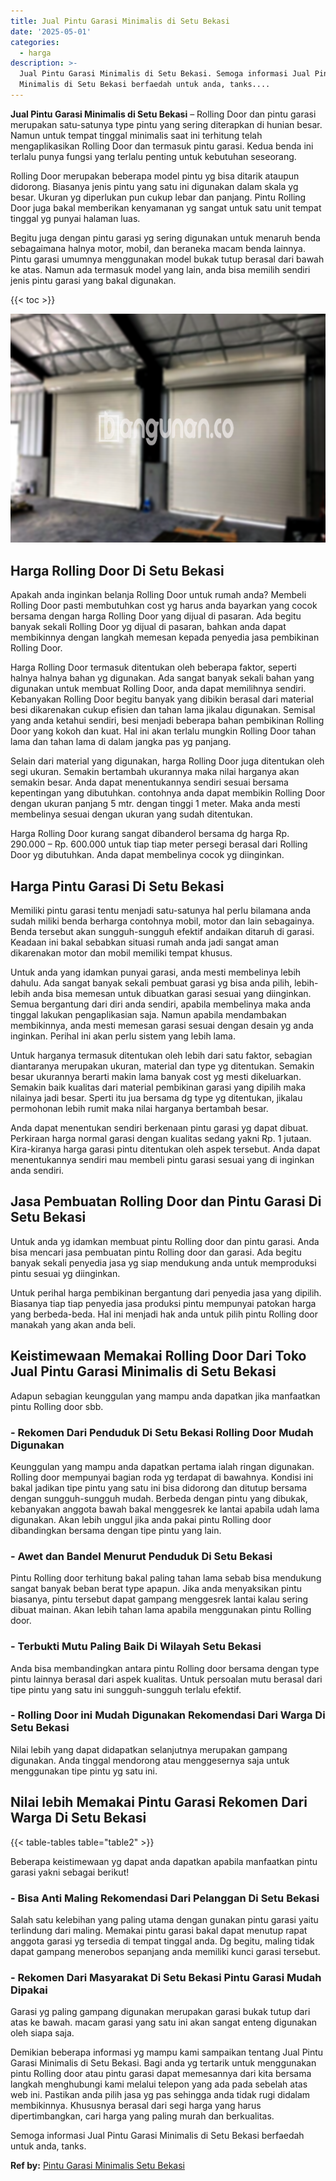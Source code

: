```yaml
---
title: Jual Pintu Garasi Minimalis di Setu Bekasi
date: '2025-05-01'
categories:
  - harga
description: >-
  Jual Pintu Garasi Minimalis di Setu Bekasi. Semoga informasi Jual Pintu Garasi
  Minimalis di Setu Bekasi berfaedah untuk anda, tanks....
---
```


**Jual Pintu Garasi Minimalis di Setu Bekasi** – Rolling Door dan pintu garasi merupakan satu-satunya type pintu yang sering diterapkan di hunian besar. Namun untuk tempat tinggal minimalis saat ini terhitung telah mengaplikasikan Rolling Door dan termasuk pintu garasi. Kedua benda ini terlalu punya fungsi yang terlalu penting untuk kebutuhan seseorang.

Rolling Door merupakan beberapa model pintu yg bisa ditarik ataupun didorong. Biasanya jenis pintu yang satu ini digunakan dalam skala yg besar. Ukuran yg diperlukan pun cukup lebar dan panjang. Pintu Rolling Door juga bakal memberikan kenyamanan yg sangat untuk satu unit tempat tinggal yg punyai halaman luas.

Begitu juga dengan pintu garasi yg sering digunakan untuk menaruh benda sebagaimana halnya motor, mobil, dan beraneka macam benda lainnya. Pintu garasi umumnya menggunakan model bukak tutup berasal dari bawah ke atas. Namun ada termasuk model yang lain, anda bisa memilih sendiri jenis pintu garasi yang bakal digunakan.

{{< toc >}}

![Jual Pintu Garasi Minimalis di Setu Bekasi](/images/pintu-garasi-58.png)

## Harga Rolling Door Di Setu Bekasi

Apakah anda inginkan belanja Rolling Door untuk rumah anda? Membeli Rolling Door pasti membutuhkan cost yg harus anda bayarkan yang cocok bersama dengan harga Rolling Door yang dijual di pasaran. Ada begitu banyak sekali Rolling Door yg dijual di pasaran, bahkan anda dapat membikinnya dengan langkah memesan kepada penyedia jasa pembikinan Rolling Door.

Harga Rolling Door termasuk ditentukan oleh beberapa faktor, seperti halnya halnya bahan yg digunakan. Ada sangat banyak sekali bahan yang digunakan untuk membuat Rolling Door, anda dapat memilihnya sendiri. Kebanyakan Rolling Door begitu banyak yang dibikin berasal dari material besi dikarenakan cukup efisien dan tahan lama jikalau digunakan. Semisal yang anda ketahui sendiri, besi menjadi beberapa bahan pembikinan Rolling Door yang kokoh dan kuat. Hal ini akan terlalu mungkin Rolling Door tahan lama dan tahan lama di dalam jangka pas yg panjang.

Selain dari material yang digunakan, harga Rolling Door juga ditentukan oleh segi ukuran. Semakin bertambah ukurannya maka nilai harganya akan semakin besar. Anda dapat menentukannya sendiri sesuai bersama kepentingan yang dibutuhkan. contohnya anda dapat membikin Rolling Door dengan ukuran panjang 5 mtr. dengan tinggi 1 meter. Maka anda mesti membelinya sesuai dengan ukuran yang sudah ditentukan.

Harga Rolling Door kurang sangat dibanderol bersama dg harga Rp. 290.000 – Rp. 600.000 untuk tiap tiap meter persegi berasal dari Rolling Door yg dibutuhkan. Anda dapat membelinya cocok yg diinginkan.

## Harga Pintu Garasi Di Setu Bekasi

Memiliki pintu garasi tentu menjadi satu-satunya hal perlu bilamana anda sudah miliki benda berharga contohnya mobil, motor dan lain sebagainya. Benda tersebut akan sungguh-sungguh efektif andaikan ditaruh di garasi. Keadaan ini bakal sebabkan situasi rumah anda jadi sangat aman dikarenakan motor dan mobil memiliki tempat khusus.

Untuk anda yang idamkan punyai garasi, anda mesti membelinya lebih dahulu. Ada sangat banyak sekali pembuat garasi yg bisa anda pilih, lebih-lebih anda bisa memesan untuk dibuatkan garasi sesuai yang diinginkan. Semua bergantung dari diri anda sendiri, apabila membelinya maka anda tinggal lakukan pengaplikasian saja. Namun apabila mendambakan membikinnya, anda mesti memesan garasi sesuai dengan desain yg anda inginkan. Perihal ini akan perlu sistem yang lebih lama.

Untuk harganya termasuk ditentukan oleh lebih dari satu faktor, sebagian diantaranya merupakan ukuran, material dan type yg ditentukan. Semakin besar ukurannya berarti makin lama banyak cost yg mesti dikeluarkan. Semakin baik kualitas dari material pembikinan garasi yang dipilih maka nilainya jadi besar. Sperti itu jua bersama dg type yg ditentukan, jikalau permohonan lebih rumit maka nilai harganya bertambah besar.

Anda dapat menentukan sendiri berkenaan pintu garasi yg dapat dibuat. Perkiraan harga normal garasi dengan kualitas sedang yakni Rp. 1 jutaan. Kira-kiranya harga garasi pintu ditentukan oleh aspek tersebut. Anda dapat menentukannya sendiri mau membeli pintu garasi sesuai yang di inginkan anda sendiri.

## Jasa Pembuatan Rolling Door dan Pintu Garasi Di Setu Bekasi

Untuk anda yg idamkan membuat pintu Rolling door dan pintu garasi. Anda bisa mencari jasa pembuatan pintu Rolling door dan garasi. Ada begitu banyak sekali penyedia jasa yg siap mendukung anda untuk memproduksi pintu sesuai yg diinginkan.

Untuk perihal harga pembikinan bergantung dari penyedia jasa yang dipilih. Biasanya tiap tiap penyedia jasa produksi pintu mempunyai patokan harga yang berbeda-beda. Hal ini menjadi hak anda untuk pilih pintu Rolling door manakah yang akan anda beli.

## Keistimewaan Memakai Rolling Door Dari Toko Jual Pintu Garasi Minimalis di Setu Bekasi

Adapun sebagian keunggulan yang mampu anda dapatkan jika manfaatkan pintu Rolling door sbb.

### \- Rekomen Dari Penduduk Di Setu Bekasi Rolling Door Mudah Digunakan

Keunggulan yang mampu anda dapatkan pertama ialah ringan digunakan. Rolling door mempunyai bagian roda yg terdapat di bawahnya. Kondisi ini bakal jadikan tipe pintu yang satu ini bisa didorong dan ditutup bersama dengan sungguh-sungguh mudah. Berbeda dengan pintu yang dibukak, kebanyakan anggota bawah bakal menggesrek ke lantai apabila udah lama digunakan. Akan lebih unggul jika anda pakai pintu Rolling door dibandingkan bersama dengan tipe pintu yang lain.

### \- Awet dan Bandel Menurut Penduduk Di Setu Bekasi

Pintu Rolling door terhitung bakal paling tahan lama sebab bisa mendukung sangat banyak beban berat type apapun. Jika anda menyaksikan pintu biasanya, pintu tersebut dapat gampang menggesrek lantai kalau sering dibuat mainan. Akan lebih tahan lama apabila menggunakan pintu Rolling door.

### \- Terbukti Mutu Paling Baik Di Wilayah Setu Bekasi

Anda bisa membandingkan antara pintu Rolling door bersama dengan type pintu lainnya berasal dari aspek kualitas. Untuk persoalan mutu berasal dari tipe pintu yang satu ini sungguh-sungguh terlalu efektif.

### \- Rolling Door ini Mudah Digunakan Rekomendasi Dari Warga Di Setu Bekasi

Nilai lebih yang dapat didapatkan selanjutnya merupakan gampang digunakan. Anda tinggal mendorong atau menggesernya saja untuk menggunakan tipe pintu yg satu ini.

## Nilai lebih Memakai Pintu Garasi Rekomen Dari Warga Di Setu Bekasi

{{< table-tables table="table2" >}}

Beberapa keistimewaan yg dapat anda dapatkan apabila manfaatkan pintu garasi yakni sebagai berikut!

### \- Bisa Anti Maling Rekomendasi Dari Pelanggan Di Setu Bekasi

Salah satu kelebihan yang paling utama dengan gunakan pintu garasi yaitu terlindung dari maling. Memakai pintu garasi bakal dapat menutup rapat anggota garasi yg tersedia di tempat tinggal anda. Dg begitu, maling tidak dapat gampang menerobos sepanjang anda memiliki kunci garasi tersebut.

### \- Rekomen Dari Masyarakat Di Setu Bekasi Pintu Garasi Mudah Dipakai

Garasi yg paling gampang digunakan merupakan garasi bukak tutup dari atas ke bawah. macam garasi yang satu ini akan sangat enteng digunakan oleh siapa saja.

Demikian beberapa informasi yg mampu kami sampaikan tentang Jual Pintu Garasi Minimalis di Setu Bekasi. Bagi anda yg tertarik untuk menggunakan pintu Rolling door atau pintu garasi dapat memesannya dari kita bersama langkah menghubungi kami melalui telepon yang ada pada sebelah atas web ini. Pastikan anda pilih jasa yg pas sehingga anda tidak rugi didalam membikinnya. Khususnya berasal dari segi harga yang harus dipertimbangkan, cari harga yang paling murah dan berkualitas.

Semoga informasi Jual Pintu Garasi Minimalis di Setu Bekasi berfaedah untuk anda, tanks.

**Ref by:** [Pintu Garasi Minimalis Setu Bekasi](https://id.wikipedia.org/wiki/Pintu)
